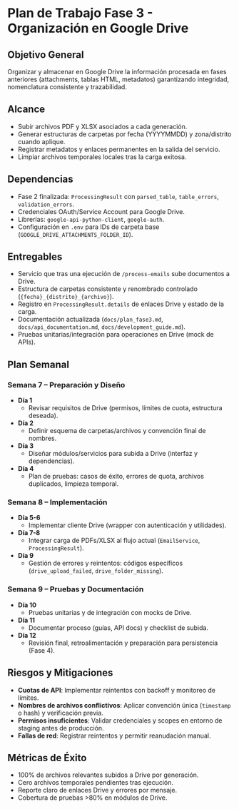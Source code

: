 # Plan de Trabajo Fase 3 - Organización en Google Drive

## Objetivo General
Organizar y almacenar en Google Drive la información procesada en fases anteriores (attachments, tablas HTML, metadatos) garantizando integridad, nomenclatura consistente y trazabilidad.

## Alcance
- Subir archivos PDF y XLSX asociados a cada generación.
- Generar estructuras de carpetas por fecha (YYYYMMDD) y zona/distrito cuando aplique.
- Registrar metadatos y enlaces permanentes en la salida del servicio.
- Limpiar archivos temporales locales tras la carga exitosa.

## Dependencias
- Fase 2 finalizada: `ProcessingResult` con `parsed_table`, `table_errors`, `validation_errors`.
- Credenciales OAuth/Service Account para Google Drive.
- Librerías: `google-api-python-client`, `google-auth`.
- Configuración en `.env` para IDs de carpeta base (`GOOGLE_DRIVE_ATTACHMENTS_FOLDER_ID`).

## Entregables
- Servicio que tras una ejecución de `/process-emails` sube documentos a Drive.
- Estructura de carpetas consistente y renombrado controlado (`{fecha}_{distrito}_{archivo}`).
- Registro en `ProcessingResult.details` de enlaces Drive y estado de la carga.
- Documentación actualizada (`docs/plan_fase3.md`, `docs/api_documentation.md`, `docs/development_guide.md`).
- Pruebas unitarias/integración para operaciones en Drive (mock de APIs).

## Plan Semanal

### Semana 7 – Preparación y Diseño
- **Día 1**
  - Revisar requisitos de Drive (permisos, límites de cuota, estructura deseada).
- **Día 2**
  - Definir esquema de carpetas/archivos y convención final de nombres.
- **Día 3**
  - Diseñar módulos/servicios para subida a Drive (interfaz y dependencias).
- **Día 4**
  - Plan de pruebas: casos de éxito, errores de quota, archivos duplicados, limpieza temporal.

### Semana 8 – Implementación
- **Día 5-6**
  - Implementar cliente Drive (wrapper con autenticación y utilidades).
- **Día 7-8**
  - Integrar carga de PDFs/XLSX al flujo actual (`EmailService`, `ProcessingResult`).
- **Día 9**
  - Gestión de errores y reintentos: códigos específicos (`drive_upload_failed`, `drive_folder_missing`).

### Semana 9 – Pruebas y Documentación
- **Día 10**
  - Pruebas unitarias y de integración con mocks de Drive.
- **Día 11**
  - Documentar proceso (guías, API docs) y checklist de subida.
- **Día 12**
  - Revisión final, retroalimentación y preparación para persistencia (Fase 4).

## Riesgos y Mitigaciones
- **Cuotas de API**: Implementar reintentos con backoff y monitoreo de límites.
- **Nombres de archivos conflictivos**: Aplicar convención única (`timestamp` o hash) y verificación previa.
- **Permisos insuficientes**: Validar credenciales y scopes en entorno de staging antes de producción.
- **Fallas de red**: Registrar reintentos y permitir reanudación manual.

## Métricas de Éxito
- 100% de archivos relevantes subidos a Drive por generación.
- Cero archivos temporales pendientes tras ejecución.
- Reporte claro de enlaces Drive y errores por mensaje.
- Cobertura de pruebas >80% en módulos de Drive.
